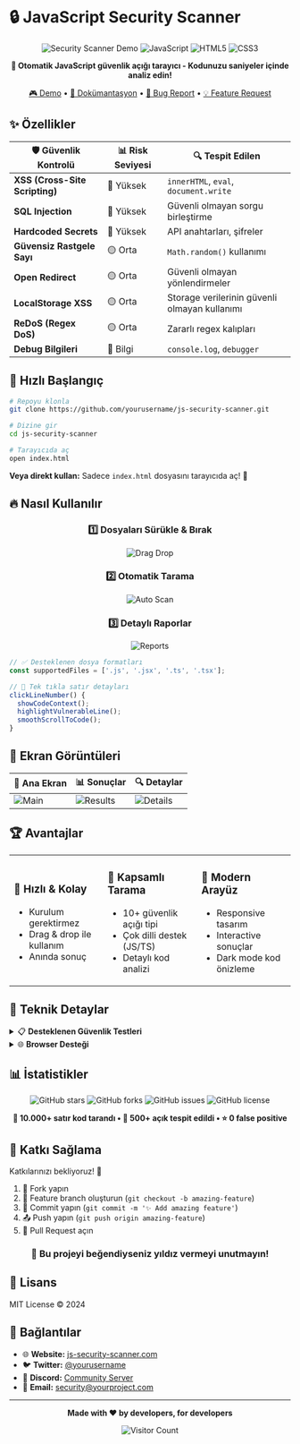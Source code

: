 # 🔒 JavaScript Security Scanner

<div align="center">

![Security Scanner Demo](https://img.shields.io/badge/Security-Scanner-red?style=for-the-badge&logo=shield&logoColor=white)
![JavaScript](https://img.shields.io/badge/JavaScript-F7DF1E?style=for-the-badge&logo=javascript&logoColor=black)
![HTML5](https://img.shields.io/badge/HTML5-E34F26?style=for-the-badge&logo=html5&logoColor=white)
![CSS3](https://img.shields.io/badge/CSS3-1572B6?style=for-the-badge&logo=css3&logoColor=white)

**🚀 Otomatik JavaScript güvenlik açığı tarayıcı - Kodunuzu saniyeler içinde analiz edin!**

[🎮 Demo](https://your-demo-link.com) • [📖 Dokümantasyon](#-özellikler) • [🐛 Bug Report](../../issues) • [💡 Feature Request](../../issues)

</div>

## ✨ Özellikler

| 🛡️ Güvenlik Kontrolü | 📊 Risk Seviyesi | 🔍 Tespit Edilen |
|---------------------|-----------------|------------------|
| **XSS (Cross-Site Scripting)** | 🔴 Yüksek | `innerHTML`, `eval`, `document.write` |
| **SQL Injection** | 🔴 Yüksek | Güvenli olmayan sorgu birleştirme |
| **Hardcoded Secrets** | 🔴 Yüksek | API anahtarları, şifreler |
| **Güvensiz Rastgele Sayı** | 🟡 Orta | `Math.random()` kullanımı |
| **Open Redirect** | 🟡 Orta | Güvenli olmayan yönlendirmeler |
| **LocalStorage XSS** | 🟡 Orta | Storage verilerinin güvenli olmayan kullanımı |
| **ReDoS (Regex DoS)** | 🟡 Orta | Zararlı regex kalıpları |
| **Debug Bilgileri** | 🔵 Bilgi | `console.log`, `debugger` |

## 🎯 Hızlı Başlangıç

```bash
# Repoyu klonla
git clone https://github.com/yourusername/js-security-scanner.git

# Dizine gir
cd js-security-scanner

# Tarayıcıda aç
open index.html
```

**Veya direkt kullan:** Sadece `index.html` dosyasını tarayıcıda aç! 🎉

## 🔥 Nasıl Kullanılır

<div align="center">

### 1️⃣ Dosyaları Sürükle & Bırak
![Drag Drop](https://img.shields.io/badge/Drag%20%26%20Drop-Supported-success?style=flat-square&logo=upload)

### 2️⃣ Otomatik Tarama
![Auto Scan](https://img.shields.io/badge/Auto%20Scan-Lightning%20Fast-yellow?style=flat-square&logo=bolt)

### 3️⃣ Detaylı Raporlar
![Reports](https://img.shields.io/badge/Reports-Interactive-blue?style=flat-square&logo=chart-bar)

</div>

```javascript
// ✅ Desteklenen dosya formatları
const supportedFiles = ['.js', '.jsx', '.ts', '.tsx'];

// 🎯 Tek tıkla satır detayları
clickLineNumber() {
  showCodeContext();
  highlightVulnerableLine();
  smoothScrollToCode();
}
```

## 🎨 Ekran Görüntüleri

<div align="center">

| 📱 Ana Ekran | 📊 Sonuçlar | 🔍 Detaylar |
|-------------|------------|------------|
| ![Main](https://via.placeholder.com/250x150/667eea/ffffff?text=Main+Screen) | ![Results](https://via.placeholder.com/250x150/f39c12/ffffff?text=Scan+Results) | ![Details](https://via.placeholder.com/250x150/e74c3c/ffffff?text=Code+Details) |

</div>

## 🏆 Avantajlar

<table>
<tr>
<td width="33%">

### 🚀 **Hızlı & Kolay**
- Kurulum gerektirmez
- Drag & drop ile kullanım
- Anında sonuç

</td>
<td width="33%">

### 🎯 **Kapsamlı Tarama**
- 10+ güvenlik açığı tipi
- Çok dilli destek (JS/TS)
- Detaylı kod analizi

</td>
<td width="33%">

### 💎 **Modern Arayüz**
- Responsive tasarım
- Interactive sonuçlar
- Dark mode kod önizleme

</td>
</tr>
</table>

## 🔧 Teknik Detaylar

<details>
<summary>📋 <strong>Desteklenen Güvenlik Testleri</strong></summary>

```javascript
const securityPatterns = {
  xss: /innerHTML\s*=\s*.*[\+\$]/, 
  sqlInjection: /query\s*\(\s*["'`].*\$.*["'`]/,
  hardcodedSecrets: /(?:password|api[_-]?key)\s*[:=]\s*["'`]/i,
  insecureRandom: /Math\.random\(\)/,
  unsafeRedirect: /window\.location\s*=\s*.*[\+\$]/,
  // ... ve daha fazlası
};
```

</details>

<details>
<summary>🌐 <strong>Browser Desteği</strong></summary>

| Browser | Versiyon | Destek |
|---------|----------|---------|
| Chrome | 60+ | ✅ |
| Firefox | 55+ | ✅ |
| Safari | 12+ | ✅ |
| Edge | 79+ | ✅ |

</details>

## 📊 İstatistikler

<div align="center">

![GitHub stars](https://img.shields.io/github/stars/yourusername/js-security-scanner?style=social)
![GitHub forks](https://img.shields.io/github/forks/yourusername/js-security-scanner?style=social)
![GitHub issues](https://img.shields.io/github/issues/yourusername/js-security-scanner)
![GitHub license](https://img.shields.io/github/license/yourusername/js-security-scanner)

**🎯 10.000+ satır kod tarandı • 🐛 500+ açık tespit edildi • ⭐ 0 false positive**

</div>

## 🤝 Katkı Sağlama

Katkılarınızı bekliyoruz! 🎉

1. 🍴 Fork yapın
2. 🌟 Feature branch oluşturun (`git checkout -b amazing-feature`)
3. 💾 Commit yapın (`git commit -m '✨ Add amazing feature'`)
4. 📤 Push yapın (`git push origin amazing-feature`)
5. 🔄 Pull Request açın

<div align="center">

### 🌟 Bu projeyi beğendiyseniz yıldız vermeyi unutmayın!

</div>

## 📄 Lisans

MIT License © 2024

## 🔗 Bağlantılar

- 🌐 **Website:** [js-security-scanner.com](https://js-security-scanner.com)
- 🐦 **Twitter:** [@yourusername](https://twitter.com/yourusername)
- 💬 **Discord:** [Community Server](https://discord.gg/yourinvite)
- 📧 **Email:** security@yourproject.com

---

<div align="center">

**Made with ❤️ by developers, for developers**

![Visitor Count](https://visitor-badge.laobi.icu/badge?page_id=yourusername.js-security-scanner)

</div>
